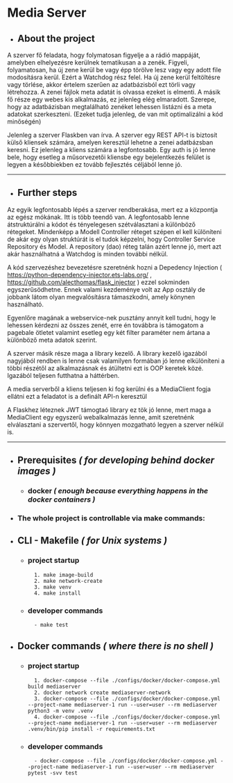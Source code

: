# Media Server

* ## About the project
A szerver fő feladata, hogy folymatosan figyelje a a rádió mappáját, amelyben elhelyezésre kerülnek tematikusan a a zenék. Figyeli, folyamatosan, ha új zene kerül be vagy épp törölve lesz vagy egy adott file modosításra kerül. Ezért a Watchdog rész felel. Ha új zene kerül feltöltésre vagy törlése, akkor értelem szerűen az adatbázisból ezt törli vagy létrehozza. A zenei fájlok meta adatát is olvassa ezeket is elmenti. A másik fő része egy webes kis alkalmazás, ez jelenleg elég elmaradott. Szerepe, hogy az adatbázisban megtalálható zenéket lehessen listázni és a meta adatokat szerkeszteni. (Ezeket tudja jelenleg, de van mit optimalizálni a kód minőségén)

Jelenleg a szerver Flaskben van írva. A szerver egy REST API-t is biztosít külső kliensek számára, amelyen keresztül lehetne a zenei adatbázsban keresni. Ez jelenleg a kliens számára a legfontosabb. Egy auth is jó lenne bele, hogy esetleg a műsorvezetői kliensbe egy bejelentkezés felület is legyen a későbbiekben ez tovább fejlesztés céljából lenne jó.

___
* ## Further steps
Az egyik legfontosabb lépés a szerver rendberakása, mert ez a központja az egész mókának. Itt is több teendő van. A legfontosabb lenne átstruktúrálni a kódot és tényelegesen szétválasztani a különböző rétegeket. 
Mindenképp a Modell Controller réteget szépen el kell különíteni de akár egy olyan struktúrát is el tudok képzelni, hogy Controller Service Repository és Model. A repository (dao) réteg talán azért lenne jó, mert azt akár használhatná a Watchdog is minden további nélkül.

A kód szervezéshez bevezetésre szeretnénk hozni a Depedency Injection ( https://python-dependency-injector.ets-labs.org/ , https://github.com/alecthomas/flask_injector ) ezzel sokminden egyszerűsödhetne. Ennek valami kezdeménye volt az App osztály de jobbank látom olyan megvalósításra támaszkodni, amely könynen használható. 

Egyenlőre magának a webservice-nek pusztány annyit kell tudni, hogy le lehessen kérdezni az összes zenét, erre én továbbra is támogatom a pagebale ötletet valamint esetleg egy két filter paraméter nem ártana a különböző meta adatok szerint. 

A szerver másik része maga a library kezelő. A library kezelő igazából nagyjából rendben is lenne csak valamilyen formában jó lenne elkülöníteni a többi részétől az alkalmazásnak és átültetni ezt is OOP keretek közé. Igazából teljesen futthatna a háttérben. 

A media serverből a kliens teljesen ki fog kerülni és a MediaClient fogja ellátni ezt a feladatot is a definált API-n keresztül

A Flaskhez léteznek JWT támogtaó library ez tök jó lenne, mert maga a MediaClient egy egyszerű webalkalmazás lenne, amit szeretnénk elválasztani a szervertől, hogy könnyen mozgatható legyen a szerver nélkül is.

___
* ## Prerequisites _( for developing behind docker images )_
    * ### docker _( enough because everything happens in the docker containers )_


* ### The whole project is controllable via make commands:
* ## CLI - Makefile _( for Unix systems )_
    * ### project startup
            1. make image-build
            2. make network-create
            3. make venv
            4. make install
    * ### developer commands
            - make test

* ## Docker commands _( where there is no shell )_
    * ### project startup
            1. docker-compose --file ./configs/docker/docker-compose.yml build mediaserver
            2. docker network create mediaserver-network
            3. docker-compose --file ./configs/docker/docker-compose.yml --project-name mediaserver-1 run --user=user --rm mediaserver python3 -m venv .venv
            4. docker-compose --file ./configs/docker/docker-compose.yml --project-name mediaserver-1 run --user=user --rm mediaserver .venv/bin/pip install -r requirements.txt
    * ### developer commands
            - docker-compose --file ./configs/docker/docker-compose.yml --project-name mediaserver-1 run --user=user --rm mediaserver pytest -svv test
